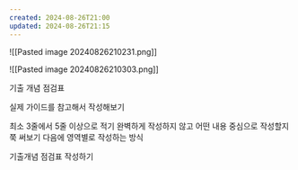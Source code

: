 ```yaml
---
created: 2024-08-26T21:00
updated: 2024-08-26T21:15
---
```



![[Pasted image 20240826210231.png]]

![[Pasted image 20240826210303.png]]

기출 개념 점검표

실제 가이드를 참고해서 작성해보기

최소 3줄에서 5줄 이상으로 적기
완벽하게 작성하지 않고 어떤 내용 중심으로 작성할지 쭉 써보기 
다음에 영역별로 작성하는 방식

기출개념 점검표 작성하기


